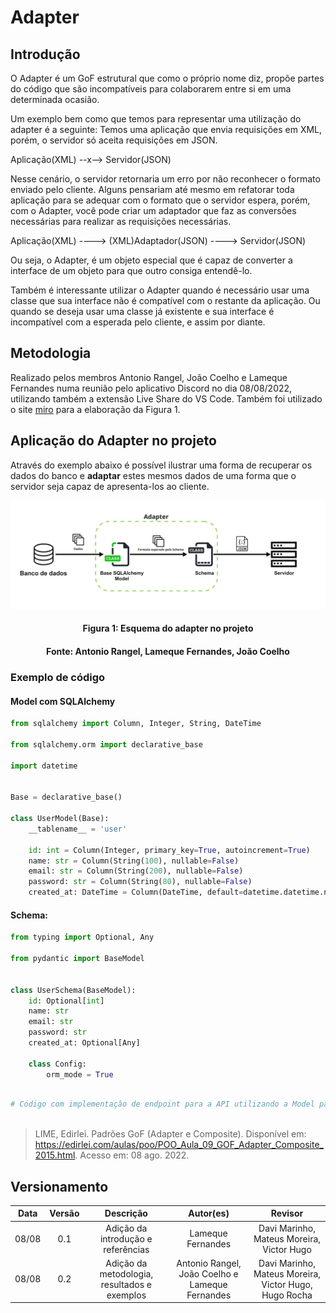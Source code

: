 # Adapter

## Introdução

O Adapter é um GoF estrutural que como o próprio nome diz, propõe partes do código que são incompatíveis para colaborarem entre si em uma determinada ocasião.
 
Um exemplo bem como que temos para representar uma utilização do adapter é a seguinte: Temos uma aplicação que envia requisições em XML, porém, o servidor só aceita requisições em JSON.
 
Aplicação(XML) --x--> Servidor(JSON)
 
Nesse cenário, o servidor retornaria um erro por não reconhecer o formato enviado pelo cliente. Alguns pensariam até mesmo em refatorar toda aplicação para se adequar com o formato que o servidor espera, porém, com o Adapter, você pode criar um adaptador que faz as conversões necessárias para realizar as requisições necessárias.
 
Aplicação(XML) ----> (XML)Adaptador(JSON) ----> Servidor(JSON)
 
Ou seja, o Adapter, é um objeto especial que é capaz de converter a interface de um objeto para que outro consiga entendê-lo.
 
Também é interessante utilizar o Adapter quando é necessário usar uma classe que sua interface não é compatível com o restante da aplicação. Ou quando se deseja usar uma classe já existente e sua interface é incompatível com a esperada pelo cliente, e assim por diante.


## Metodologia

Realizado pelos membros Antonio Rangel, João Coelho e Lameque Fernandes numa reunião pelo aplicativo Discord no dia 08/08/2022, utilizando também a extensão Live Share do VS Code. Também foi utilizado o site [miro](https://miro.com/pt/) para a elaboração da Figura 1.


## Aplicação do Adapter no projeto

Através do exemplo abaixo é possível ilustrar uma forma de recuperar os dados do banco e **adaptar** estes mesmos dados de uma forma que o servidor seja capaz de apresenta-los ao cliente. 

![Adapter](../assets/img/Esquema_do_adapter.jpg)
<h4 align = "center">Figura 1: Esquema do adapter no projeto</h4>
<h4 align = "center">Fonte: Antonio Rangel, Lameque Fernandes, João Coelho</h4>

### Exemplo de código

#### Model com SQLAlchemy

```python
from sqlalchemy import Column, Integer, String, DateTime

from sqlalchemy.orm import declarative_base

import datetime


Base = declarative_base()

class UserModel(Base):
    __tablename__ = 'user'

    id: int = Column(Integer, primary_key=True, autoincrement=True)
    name: str = Column(String(100), nullable=False)
    email: str = Column(String(200), nullable=False)
    password: str = Column(String(80), nullable=False)
    created_at: DateTime = Column(DateTime, default=datetime.datetime.now, nullable=False)

```


#### Schema:

```python
from typing import Optional, Any

from pydantic import BaseModel


class UserSchema(BaseModel):
    id: Optional[int]
    name: str
    email: str
    password: str
    created_at: Optional[Any]

    class Config:
        orm_mode = True
```

```python

# Código com implementação de endpoint para a API utilizando a Model para realizar a busca no banco e o Schema para retornar os dados para o servidor 
 
```

> LIME, Edirlei. Padrões GoF (Adapter e Composite). Disponível em: https://edirlei.com/aulas/poo/POO_Aula_09_GOF_Adapter_Composite_2015.html. Acesso em: 08 ago. 2022.


## Versionamento

| Data  | Versão |                     Descrição                      |  Autor(es)  | Revisor |
| :---: | :----: | :------------------------------------------------: | :---------: | :-----: |
| 08/08 |  0.1   | Adição da introdução e referências                  | Lameque Fernandes        |  Davi Marinho, Mateus Moreira, Victor Hugo   |
| 08/08 |  0.2   | Adição da metodologia, resultados e exemplos        | Antonio Rangel, João Coelho e Lameque Fernandes        |  Davi Marinho, Mateus Moreira, Victor Hugo, Hugo Rocha   |
